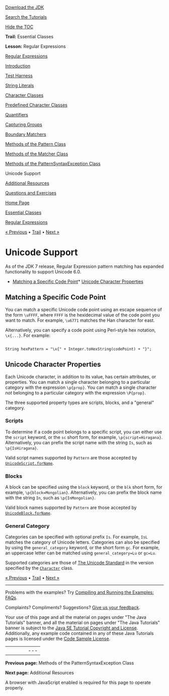 [Download
the JDK](http://java.sun.com/javase/6/download.jsp)
  
[Search the
Tutorials](../../search.html)
  
[Hide the TOC](javascript:toggleLeft())

**Trail:** Essential Classes
  
**Lesson:** Regular Expressions

[Regular Expressions](index.html)

[Introduction](intro.html)

[Test Harness](test_harness.html)

[String Literals](literals.html)

[Character Classes](char_classes.html)

[Predefined Character Classes](pre_char_classes.html)

[Quantifiers](quant.html)

[Capturing Groups](groups.html)

[Boundary Matchers](bounds.html)

[Methods of the Pattern Class](pattern.html)

[Methods of the Matcher Class](matcher.html)

[Methods of the PatternSyntaxException Class](pse.html)

Unicode Support

[Additional Resources](resources.html)

[Questions and Exercises](QandE/questions.html)

[Home Page](../../index.html)
>
[Essential Classes](../index.html)
>
[Regular Expressions](index.html)

[« Previous](pse.html) • [Trail](../TOC.html) • [Next »](resources.html)

# Unicode Support

As of the JDK 7 release, Regular Expression pattern matching has expanded
functionality to support Unicode 6.0.

* [Matching a Specific Code Point](#matchingSpecific)* [Unicode Character Properties](#properties)

## Matching a Specific Code Point

You can match a specific Unicode code point using an escape sequence
of the form `\uFFFF`, where `FFFF` is the
hexidecimal value of the code point you want to match. For example,
`\u6771` matches the Han character for east.

Alternatively, you can specify a code point using Perl-style hex notation,
`\x{...}`. For example:

```

String hexPattern = "\x{" + Integer.toHexString(codePoint) + "}";

```

## Unicode Character Properties

Each Unicode character, in addition to its value, has certain attributes,
or properties.
You can match a single character belonging to a particular category
with the expression `\p{prop}`.
You can match a single character *not* belonging to a particular
category with the expression `\P{prop}`.

The three supported property types are scripts, blocks,
and a "general" category.

### Scripts

To determine if a code point belongs to a specific script,
you can either use the `script` keyword, or the
`sc` short form, for example, `\p{script=Hiragana}`.
Alternatively, you can prefix the script name with the string
`Is`, such as `\p{IsHiragana}`.

Valid script names supported by `Pattern`
are those accepted by
[`UnicodeScript.forName`](http://download.oracle.com/javase/7/docs/api/java/lang/Character.UnicodeScript.html#forName(java.lang.String)).

### Blocks

A block can be specified using the `block` keyword, or
the `blk` short form, for example, `\p{block=Mongolian}`.
Alternatively, you can prefix the block name with the string
`In`, such as `\p{InMongolian}`.

Valid block names supported by `Pattern` are those
accepted by
[`UnicodeBlock.forName`](http://download.oracle.com/javase/7/docs/api/java/lang/Character.UnicodeBlock.html#forName(java.lang.String)).

### General Category

Categories can be specified with optional prefix `Is`.
For example, `IsL` matches the category of Unicode letters.
Categories can also be specified by using the
`general_category` keyword, or the short form `gc`.
For example, an uppercase letter can be matched using
`general_category=Lu` or `gc=Lu`.

Supported categories are those of
[The Unicode Standard](http://www.unicode.org/unicode/standard/standard.html) in the version specified by the
[`Character`](http://download.oracle.com/javase/7/docs/api/java/lang/Character.html) class.

[« Previous](pse.html)
•
[Trail](../TOC.html)
•
[Next »](resources.html)

---

Problems with the examples? Try [Compiling and Running
the Examples: FAQs](../../information/run-examples.html).
  
Complaints? Compliments? Suggestions? [Give
us your feedback](http://download.oracle.com/javase/feedback.html).

Your use of this page and all the material on pages under "The Java Tutorials" banner,
and all the material on pages under "The Java Tutorials" banner is subject to the [Java SE Tutorial Copyright
and License](../../information/license.html).
Additionally, any example code contained in any of these Java
Tutorials pages is licensed under the
[Code
Sample License](http://developers.sun.com/license/berkeley_license.html).

|  |  |  |  |  |
| --- | --- | --- | --- | --- |
| |  |  | | --- | --- | | duke image | Oracle logo | | [About Oracle](http://www.oracle.com/us/corporate/index.html) | [Oracle Technology Network](http://www.oracle.com/technology/index.html) | [Terms of Service](https://www.samplecode.oracle.com/servlets/CompulsoryClickThrough?type=TermsOfService) | Copyright © 1995, 2011 Oracle and/or its affiliates. All rights reserved. |

**Previous page:** Methods of the PatternSyntaxException Class
  
**Next page:** Additional Resources




A browser with JavaScript enabled is required for this page to operate properly.